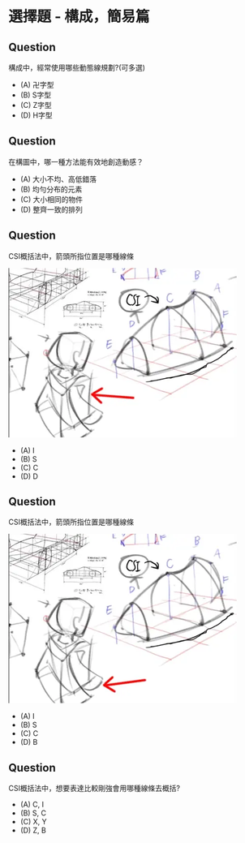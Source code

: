 # 選擇題 - 構成，簡易篇

## Question
構成中，經常使用哪些動態線規劃?(可多選)

* (A) 卍字型
* (B) S字型
* (C) Z字型
* (D) H字型

## Question

在構圖中，哪一種方法能有效地創造動感？

* (A) 大小不均、高低錯落
* (B) 均勻分布的元素
* (C) 大小相同的物件
* (D) 整齊一致的排列

## Question

CSI概括法中，箭頭所指位置是哪種線條

![](./CSI_I.webp)

* (A) I
* (B) S
* (C) C
* (D) D

## Question

CSI概括法中，箭頭所指位置是哪種線條

![](./CSI_C.webp)

* (A) I
* (B) S
* (C) C
* (D) B

## Question

CSI概括法中，想要表達比較剛強會用哪種線條去概括?

* (A) C, I
* (B) S, C
* (C) X, Y
* (D) Z, B


